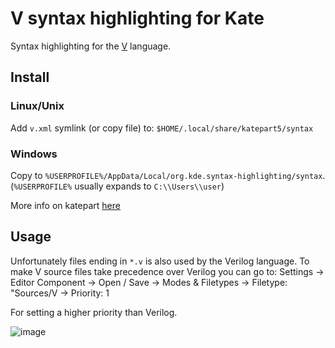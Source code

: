 # V syntax highlighting for Kate

Syntax highlighting for the [V](https://vlang.io/) language.

## Install

### Linux/Unix
Add `v.xml` symlink (or copy file) to:
`$HOME/.local/share/katepart5/syntax`

### Windows
Copy to `%USERPROFILE%/AppData/Local/org.kde.syntax-highlighting/syntax`. (`%USERPROFILE%` usually expands to `C:\\Users\\user`)

More info on katepart [here](https://docs.kde.org/stable5/en/applications/katepart/highlight.html)

## Usage
Unfortunately files ending in `*.v` is also used by the Verilog language. To make V source files take precedence over Verilog you can go to:
Settings -> Editor Component -> Open / Save -> Modes & Filetypes -> Filetype: "Sources/V -> Priority: 1

For setting a higher priority than Verilog.

![image](https://user-images.githubusercontent.com/768942/68543032-6a421880-03b2-11ea-80cd-8284fa0f030b.png)
